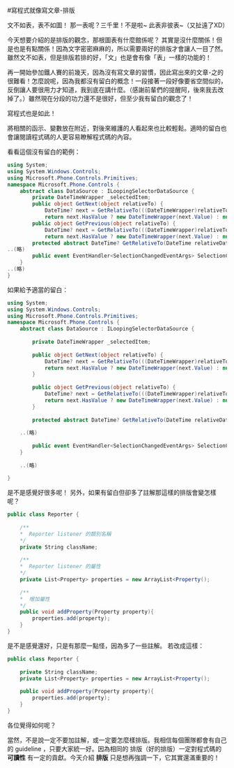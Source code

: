 #寫程式就像寫文章-排版

文不如表，表不如圖！
那一表呢？三千里！不是啦~
此表非彼表~（又扯遠了XD）
  
今天想要介紹的是排版的觀念，那根圖表有什麼館係呢？
其實是沒什麼關係！但是也是有點關係！因為文字密密麻麻的，所以需要兩好的排版才會讓人一目了然。雖然文不如表，但是排版若排的好，「文」也是會有像「表」一樣的功能的！
  
再一開始參加鐵人賽的前幾天，因為沒有寫文章的習慣，因此寫出來的文章-之的很難看！怎麼說呢，因為我都沒有留白的概念！一段接著一段好像要省空間似的，反倒讓人要很用力才知道，我到底在講什麼。（感謝前輩們的提醒阿，後來我去改掉了。）雖然現在分段的功力還不是很好，但至少我有留白的觀念了！
  
寫程式也是如此！
  
將相關的函示、變數放在附近，對後來維護的人看起來也比較輕鬆。適時的留白也會讓閱讀程式碼的人更容易瞭解程式碼的內容。
  
看看這個沒有留白的範例：
```c#
using System;  
using System.Windows.Controls;  
using Microsoft.Phone.Controls.Primitives;  
namespace Microsoft.Phone.Controls {  
    abstract class DataSource : ILoopingSelectorDataSource {  
        private DateTimeWrapper _selectedItem;  
        public object GetNext(object relativeTo) {  
            DateTime? next = GetRelativeTo(((DateTimeWrapper)relativeTo).DateTime, 1);  
            return next.HasValue ? new DateTimeWrapper(next.Value) : null; }  
        public object GetPrevious(object relativeTo) {  
            DateTime? next = GetRelativeTo(((DateTimeWrapper)relativeTo).DateTime, -1);  
            return next.HasValue ? new DateTimeWrapper(next.Value) : null; }  
        protected abstract DateTime? GetRelativeTo(DateTime relativeDate, int delta);  
..(略)  
        public event EventHandler<SelectionChangedEventArgs> SelectionChanged;  
    }  
..(略)  
}  
```
  
如果給予適當的留白：
```c#
using System;  
using System.Windows.Controls;  
using Microsoft.Phone.Controls.Primitives;  
namespace Microsoft.Phone.Controls {  
    abstract class DataSource : ILoopingSelectorDataSource {  
      
        private DateTimeWrapper _selectedItem;  
          
        public object GetNext(object relativeTo) {  
            DateTime? next = GetRelativeTo(((DateTimeWrapper)relativeTo).DateTime, 1);  
            return next.HasValue ? new DateTimeWrapper(next.Value) : null;   
        }  
          
        public object GetPrevious(object relativeTo) {  
            DateTime? next = GetRelativeTo(((DateTimeWrapper)relativeTo).DateTime, -1);  
            return next.HasValue ? new DateTimeWrapper(next.Value) : null;   
        }  
          
        protected abstract DateTime? GetRelativeTo(DateTime relativeDate, int delta);  
      
    ..(略)  
  
        public event EventHandler<SelectionChangedEventArgs> SelectionChanged;  
    }  
  
    ..(略)  
  
} 
```
  
是不是感覺好很多呢！
另外，如果有留白但卻多了註解那這樣的排版會變怎樣呢？
```c#
public class Reporter {  
      
    /** 
    *  Reporter listener 的類別名稱 
    */  
    private String className;  
      
    /** 
    *  Reporter listener 的屬性 
    */  
    private List<Property> properties = new ArrayList<Property();  
      
    /** 
    *  增加屬性 
    */  
    public void addProperty(Property property){  
        properties.add(property);  
    }  
}  
```
  
是不是感覺還好，只是有那麼一點怪，因為多了一些註解。
若改成這樣：
```c#
public class Reporter {  
      
    private String className;  
    private List<Property> properties = new ArrayList<Property();  
  
    public void addProperty(Property property){  
        properties.add(property);  
    }  
}  
```
  
各位覺得如何呢？
  
當然，不是說一定不要加註解，或一定要怎麼樣排版。我相信每個團隊都會有自己的 guideline ，只要大家統一好。因為相同的 排版（好的排版）一定對程式碼的 **可讀性** 有一定的貢獻。今天介紹 **排版** 只是想再強調一下，它其實還滿重要的！

